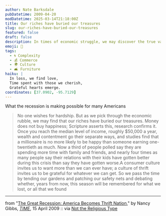 ```yaml
---
author: Nate Barksdale
pubDatetime: 2009-04-20
modDatetime: 2025-03-14T21:18:00Z
title: Our riches have buried our treasures
slug: our-riches-have-buried-our-treasures
featured: false
draft: false
description: In times of economic struggle, we may discover the true value of relationships and gratitude.
emoji: 🌱
tags:
  - 🌀 Complexity
  - 💰 Commerce
  - 🌍 Culture
  - 🛋️ Furniture
haiku: |
  In loss, we find love,  
  Time spent with those we cherish,  
  Grateful hearts emerge.
coordinates: [37.0902, -95.7129]
---
```


What the recession is making possible for many Americans

> No one wishes for hardship. But as we pick through the economic rubble, we may find that our riches have buried our treasures. Money does not buy happiness; Scripture asserts this, research confirms it. Once you reach the median level of income, roughly $50,000 a year, wealth and contentment go their separate ways, and studies find that a millionaire is no more likely to be happy than someone earning one-twentieth as much. Now a third of people polled say they are spending more time with family and friends, and nearly four times as many people say their relations with their kids have gotten better during this crisis than say they have gotten worse.A consumer culture invites us to want more than we can ever have; a culture of thrift invites us to be grateful for whatever we can get. So we pass the time by tending our gardens and patching our safety nets and debating whether, years from now, this season will be remembered for what we lost, or all that we found

---

from "[The Great Recession: America Becomes Thrift Nation](http://web.archive.org/web/20130826190524/http://www.time.com/time/nation/article/0,8599,1891527,00.html)," by Nancy Gibbs, [_TIME_](http://web.archive.org/web/20130826190524/http://www.time.com/time/nation/article/0,8599,1891527,00.html), 15 April 2009 :: via [Not the Religious Type](http://web.archive.org/web/20240813020416/https://notreligious.typepad.com/notreligious/2009/04/is-the-recession-hitting-you.html)
